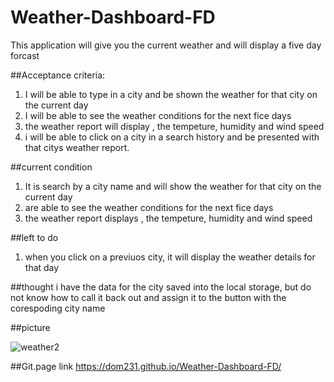 # Weather-Dashboard-FD
This application will give you the current weather and will display a five day forcast 



##Acceptance criteria:
1. I will be able to type in a city and be shown the weather for that city on the current day 
2. I will be able to see the weather conditions for the next fice days 
3. the weather report will display , the tempeture, humidity and wind speed 
4. i will be able to click on a city in a search history and be presented with that citys weather report. 

##current condition 
1. It is search by a  city name and will show the weather for that city on the current day 
2. are able to see the weather conditions for the next fice days 
3. the weather report displays , the tempeture, humidity and wind speed 

##left to do 
1. when you click on a previuos city, it will display the weather details for that day 

##thought
i have the data for the city saved into the local storage, but do not know how to call it back out and assign
it to the button with the corespoding city name

##picture 

![weather2](https://user-images.githubusercontent.com/114959233/203464653-e9a99e3c-d858-4ec7-80f8-5a162a125c1e.png)

##Git.page link
https://dom231.github.io/Weather-Dashboard-FD/

